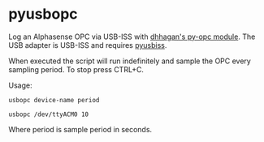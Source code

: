 # pyusbopc

Log an Alphasense OPC via USB-ISS with [dhhagan's py-opc module](https://github.com/dhhagan/py-opc).
The USB adapter is USB-ISS and requires [pyusbiss](https://github.com/DAncingQuanta/pyusbiss).

When executed the script will run indefinitely and sample the OPC every sampling period.
To stop press CTRL+C.

Usage:

```
usbopc device-name period

usbopc /dev/ttyACM0 10
```
Where period is sample period in seconds.
